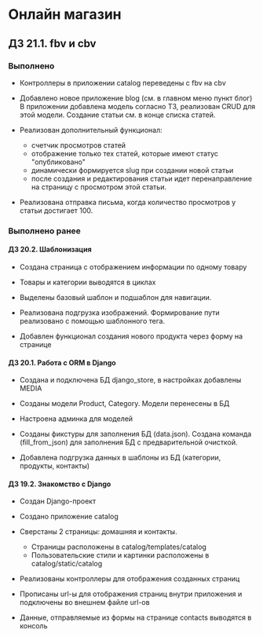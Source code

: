 # Онлайн магазин

## ДЗ 21.1. fbv и cbv

### Выполнено
- Контроллеры в приложении catalog переведены с fbv на cbv 

- Добавлено новое приложение blog (см. в главном меню пункт блог)
  В приложении добавлена модель согласно ТЗ, реализован CRUD для этой модели.
  Создание статьи см. в конце списка статей.

- Реализован дополнительный функционал:
  - счетчик просмотров статей
  - отображение только тех статей, которые имеют статус "опубликовано"
  - динамически формируется slug при создании новой статьи
  - после создания и редактирования статьи идет перенаправление 
    на страницу с просмотром этой статьи.
  
- Реализована отправка письма, когда количество просмотров
  у статьи достигает 100.

### Выполнено ранее

#### ДЗ 20.2. Шаблонизация

- Создана страница с отображением информации по одному товару 

- Товары и категории выводятся в циклах

- Выделены базовый шаблон и подшаблон для навигации.
  
- Реализована подгрузка изображений.
  Формирование пути реализовано с помощью шаблонного тега. 
  
- Добавлен функционал создания нового продукта через форму на странице


#### ДЗ 20.1. Работа с ORM в Django

- Создана и подключена БД django_store, в настройках добавлены MEDIA 

- Созданы модели Product, Category. Модели перенесены в БД

- Настроена админка для моделей
  
- Созданы фикстуры для заполнения БД (data.json).
  Создана команда (fill_from_json) для заполнения БД с предварительной очисткой.
  
- Добавлена подгрузка данных в шаблоны из БД (категории, продукты, контакты)

#### ДЗ 19.2. Знакомство с Django
- Создан Django-проект

- Создано приложение catalog

- Сверстаны 2 страницы: домашняя и контакты.

  - Страницы расположены в catalog/templates/catalog
  - Пользовательские стили и картинки расположены в
  catalog/static/catalog

- Реализованы контроллеры для отображения созданных страниц

- Прописаны url-ы для отображения страниц внутри приложения 
и подключены во внешнем файле url-ов  

- Данные, отправляемые из формы на странице contacts
выводятся в консоль